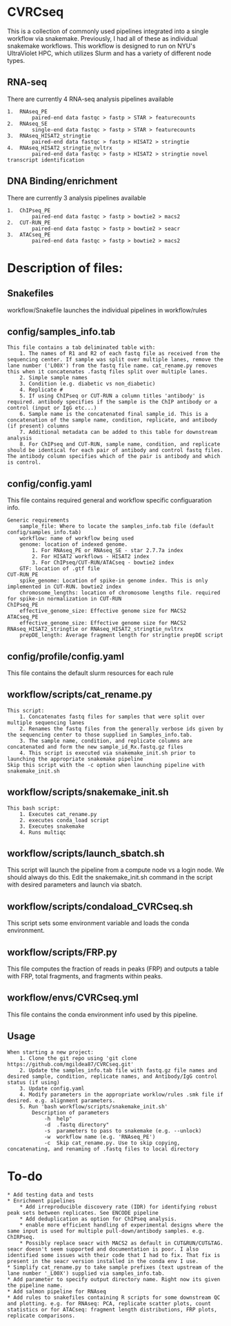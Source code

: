 # CVRCseq 
This is a collection of commonly used pipelines integrated into a single workflow via snakemake. Previously, I had all of these as individual snakemake workflows. This workflow is designed to run on NYU's UltraViolet HPC, which utilizes Slurm and has a variety of different node types.

## RNA-seq
There are currently 4 RNA-seq analysis pipelines available

	1.	RNAseq_PE
			paired-end data fastqc > fastp > STAR > featurecounts
	2.	RNAseq_SE
			single-end data fastqc > fastp > STAR > featurecounts
	3.	RNAseq_HISAT2_stringtie
			paired-end data fastqc > fastp > HISAT2 > stringtie
	4.	RNAseq_HISAT2_stringtie_nvltrx
			paired-end data fastqc > fastp > HISAT2 > stringtie novel transcript identification

## DNA Binding/enrichment 
There are currently 3 analysis pipelines available

	1.	ChIPseq_PE
			paired-end data fastqc > fastp > bowtie2 > macs2
	2.	CUT-RUN_PE
			paired-end data fastqc > fastp > bowtie2 > seacr
	3.	ATACseq_PE
			paired-end data fastqc > fastp > bowtie2 > macs2


# Description of files:

## Snakefiles
workflow/Snakefile launches the individual pipelines in workflow/rules

## config/samples_info.tab

	This file contains a tab deliminated table with:
		1. The names of R1 and R2 of each fastq file as received from the sequencing center. If sample was split over multiple lanes, remove the lane number ('L00X') from the fastq file name. cat_rename.py removes this when it concatenates .fastq files split over multiple lanes.
		2. Simple sample names
		3. Condition (e.g. diabetic vs non_diabetic)
		4. Replicate #
		5. If using ChIPseq or CUT-RUN a column titles 'antibody' is required. antibody specifies if the sample is the ChIP antibody or a control (input or IgG etc...)
		6. Sample name is the concatenated final sample_id. This is a concatenation of the sample name, condition, replicate, and antibody (if present) columns  
		7. Additional metadata can be added to this table for downstream analysis
		8. For ChIPseq and CUT-RUN, sample name, condition, and replicate should be identical for each pair of antibody and control fastq files. The antibody column specifies which of the pair is antibody and which is control.

## config/config.yaml
This file contains required general and workflow specific configuaration info.
	
	Generic requirements
		sample_file: Where to locate the samples_info.tab file (default config/samples_info.tab)
		workflow: name of workflow being used
		genome: location of indexed genome. 
			1. For RNAseq_PE or RNAseq_SE - star 2.7.7a index
			2. For HISAT2 workflows - HISAT2 index
			3. For ChIPseq/CUT-RUN/ATACseq - bowtie2 index
		GTF: location of .gtf file
	CUT-RUN_PE
		spike_genome: Location of spike-in genome index. This is only implemented in CUT-RUN. bowtie2 index
		chromosome_lengths: location of chromosome lengths file. required for spike-in normalization in CUT-RUN
	ChIPseq_PE
		effective_genome_size: Effective genome size for MACS2
	ATACseq_PE
		effective_genome_size: Effective genome size for MACS2
	RNAseq_HISAT2_stringtie or RNAseq_HISAT2_stringtie_nvltrx
		prepDE_length: Average fragment length for stringtie prepDE script

## config/profile/config.yaml
This file contains the default slurm resources for each rule

## workflow/scripts/cat_rename.py

	This script:
		1. Concatenates fastq files for samples that were split over multiple sequencing lanes
		2. Renames the fastq files from the generally verbose ids given by the sequencing center to those supplied in Samples_info.tab.
		3. The sample name, condition, and replicate columns are concatenated and form the new sample_id_Rx.fastq.gz files
		4. This script is executed via snakemake_init.sh prior to launching the appropriate snakemake pipeline
	Skip this script with the -c option when launching pipeline with snakemake_init.sh

## workflow/scripts/snakemake_init.sh
	
	This bash script:
		1. Executes cat_rename.py
		2. executes conda_load script
		3. Executes snakemake
		4. Runs multiqc

## workflow/scripts/launch_sbatch.sh
This script will launch the pipeline from a compute node vs a login node. We should always do this. Edit the snakemake_init.sh command in the script with desired parameters and launch via sbatch. 

## workflow/scripts/condaload_CVRCseq.sh
This script sets some environment variable and loads the conda environment.

## workflow/scripts/FRP.py
This file computes the fraction of reads in peaks (FRP) and outputs a table with FRP, total fragments, and fragments within peaks.

## workflow/envs/CVRCseq.yml
This file contains the conda environment info used by this pipeline.
 
## Usage
	
	When starting a new project:
		1. Clone the git repo using 'git clone https://github.com/mgildea87/CVRCseq.git'
		2. Update the samples_info.tab file with fastq.gz file names and desired sample, condition, replicate names, and Antibody/IgG control status (if using)
		3. Update config.yaml
		4. Modify parameters in the appropriate worklow/rules .smk file if desired. e.g. alignment parameters. 
		5. Run 'bash workflow/scripts/snakemake_init.sh'
			Description of parameters
				-h	help"
				-d	.fastq directory"
				-s	parameters to pass to snakemake (e.g. --unlock)
				-w	workflow name (e.g. 'RNAseq_PE')
				-c  Skip cat_rename.py. Use to skip copying, concatenating, and renaming of .fastq files to local directory

# To-do

	* Add testing data and tests
	* Enrichment pipelines
		* Add irreproducible discovery rate (IDR) for identifying robust peak sets between replicates. See ENCODE pipeline
		* Add deduplication as option for ChIPseq analysis.
		* enable more efficient handling of experimental designs where the same input is used for multiple pull-down/antibody samples. e.g. ChIRPseq.
		* Possibly replace seacr with MACS2 as default in CUT&RUN/CUT&TAG. seacr doesn't seem supported and documentation is poor. I also identified some issues with their code that I had to fix. That fix is present in the seacr version installed in the conda env I use. 
	* Simplify cat_rename.py to take sample prefixes (text upstream of the lane number '_L00X') supplied via samples_info.tab.
	* Add parameter to specify output directory name. Right now its given the pipeline name.
	* Add salmon pipeline for RNAseq
	* Add rules to snakefiles containing R scripts for some downstream QC and plotting. e.g. for RNAseq: PCA, replicate scatter plots, count statistics or for ATACseq: fragment length distributions, FRP plots, replicate comparisons. 

